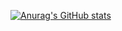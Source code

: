   



[![Anurag's GitHub stats](https://github-readme-stats.vercel.app/api?username=menosvelasco)](https://github.com/anuraghazra/github-readme-stats)
